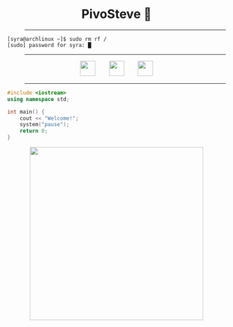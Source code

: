 <h1 align="center">PivoSteve 👋 </h1>


> ** **
```
[syra@archlinux ~]$ sudo rm rf /
[sudo] password for syra: █
```

> ** **
<div align="center">
  
  [<img src="https://www.svgrepo.com/download/448261/youtube.svg" width="35">](https://www.youtube.com/@SyraDeveloper) &nbsp;&nbsp;&nbsp;&nbsp;&nbsp;&nbsp;
  [<img src="https://www.svgrepo.com/download/353655/discord-icon.svg" width="35">](https://discordapp.com/users/518694588609986572/) &nbsp;&nbsp;&nbsp;&nbsp;&nbsp;&nbsp;
  [<img src="https://avatars.githubusercontent.com/u/169077550?s=200&v=4" width="35">](https://github.com/TFZO) 
  
</div>

> ** **
```cpp
#include <iostream>
using namespace std;

int main() {
    cout << "Welcome!";
    system("pause");
    return 0;
}
```
<p align="center" >
    <img src='https://github-readme-stats.vercel.app/api?username=PivoSteve&show_icons=true&theme=tokyonight&rank_icon=github' width='400'>
</p>

